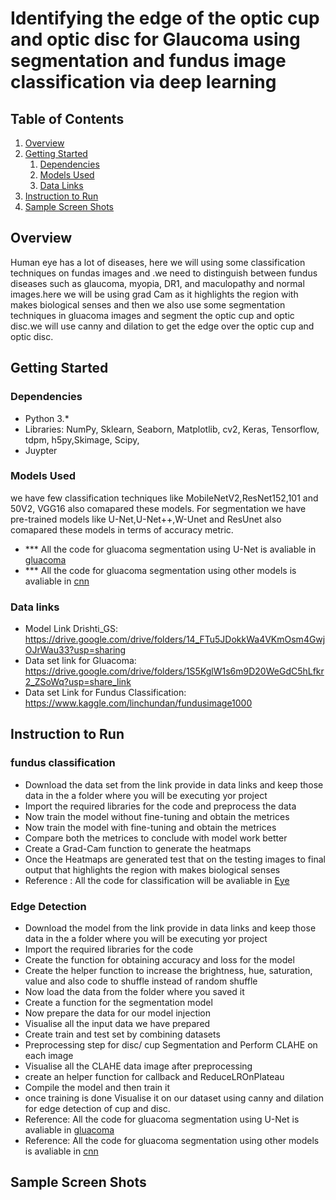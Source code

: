 # Identifying the edge of the optic cup and optic disc for Glaucoma using segmentation and fundus image classification via deep learning

## Table of Contents
1. [Overview](#overview)
2. [Getting Started](#getting-started)
    1. [Dependencies](#dependencies)
    2. [Models Used](#models)
    3. [Data Links](#data)
3. [Instruction to Run](#instruction)
4. [Sample Screen Shots](#sample)


## Overview <a name="overview"></a>
Human eye has a lot of diseases, here we will using some classification techniques on fundas images and .we need to distinguish between fundus diseases such as glaucoma, myopia, DR1, and maculopathy and normal images.here we will be using grad Cam as it highlights the region with makes biological senses and then we also use some segmentation techniques in gluacoma images and segment the optic cup and optic disc.we will use canny and dilation to get the edge over the optic cup and optic disc.


## Getting Started <a name="getting-started"></a>

### Dependencies <a name="dependencies"></a>
* Python 3.*
* Libraries: NumPy, Sklearn, Seaborn, Matplotlib, cv2, Keras, Tensorflow, tdpm, h5py,Skimage, Scipy, 
* Juypter

### Models Used <a name="models"></a>
we have few classification techniques like MobileNetV2,ResNet152,101 and 50V2, VGG16 also comapared these models. For segmentation we have pre-trained models like U-Net,U-Net++,W-Unet and ResUnet also comapared these models in terms of accuracy metric.
- *** All the code for gluacoma segmentation using U-Net is avaliable in [gluacoma](https://github.com/ranjithchodavarapu/Edge-Detection-for-optic-cup-and-optic-disc-of-Gluacoma/tree/main/glucoma)
- *** All the code for gluacoma segmentation using other models is avaliable in [cnn](https://github.com/ranjithchodavarapu/Edge-Detection-for-optic-cup-and-optic-disc-of-Gluacoma/tree/main/cnn)

### Data links<a name="data"></a>
- Model Link Drishti_GS: https://drive.google.com/drive/folders/14_FTu5JDokkWa4VKmOsm4GwjOJrWau33?usp=sharing
- Data set link for Gluacoma: https://drive.google.com/drive/folders/1S5KglW1s6m9D20WeGdC5hLfkr2_ZSoWq?usp=share_link
- Data set Link for Fundus Classification: https://www.kaggle.com/linchundan/fundusimage1000

## Instruction to Run<a name="instruction"></a>
### fundus classification 
* Download the data set from the link provide in data links and keep those data in the a folder where you will be executing yor project 
* Import the required libraries for the code and preprocess the data 
* Now train the model without fine-tuning and obtain the metrices 
* Now train the model with fine-tuning and obtain the metrices 
* Compare both the metrices to conclude with model work better
* Create a Grad-Cam function to generate the heatmaps
* Once the Heatmaps are generated test that on the testing images to final output that highlights the region with makes biological senses
* Reference : All the code for classification will be avaliable in [Eye](https://github.com/ranjithchodavarapu/Edge-Detection-for-optic-cup-and-optic-disc-of-Gluacoma/tree/main/eye)

### Edge Detection 
* Download the model from the link provide in data links and keep those data in the a folder where you will be executing yor project 
* Import the required libraries for the code 
* Create the function for obtaining accuracy and loss for the model 
* Create the helper function to increase the brightness, hue, saturation, value and also code to shuffle instead of random shuffle
* Now load the data from the folder where you saved it
* Create a function for the segmentation model 
* Now prepare the data for our model injection
* Visualise  all the input data we have prepared 
* Create train and test set by combining datasets
* Preprocessing step for disc/ cup Segmentation and Perform CLAHE on each image
* Visualise  all the CLAHE data image after preprocessing
* create an helper function for callback and ReduceLROnPlateau
* Compile the model and then train it
* once training is done Visualise it on our dataset using canny and dilation for edge detection of cup and disc.
* Reference: All the code for gluacoma segmentation using U-Net is avaliable in [gluacoma](https://github.com/ranjithchodavarapu/Edge-Detection-for-optic-cup-and-optic-disc-of-Gluacoma/tree/main/glucoma)
* Reference: All the code for gluacoma segmentation using other models is avaliable in [cnn](https://github.com/ranjithchodavarapu/Edge-Detection-for-optic-cup-and-optic-disc-of-Gluacoma/tree/main/cnn)

## Sample Screen Shots <a name="sample"></a>
